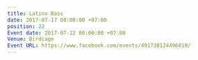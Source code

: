 ```yaml
---
title: Latino Bass
date: 2017-07-17 08:00:00 +07:00
position: 22
Event date: 2017-07-22 00:00:00 +07:00
Venue: Birdcage
Event URL: https://www.facebook.com/events/491738124496819/
---
```


